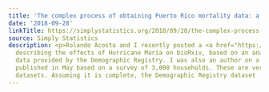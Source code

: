 ```yaml
---
title: 'The complex process of obtaining Puerto Rico mortality data: a timeline'
date: '2018-09-28'
linkTitle: https://simplystatistics.org/2018/09/28/the-complex-process-of-obtaining-puerto-rico-mortality-data-a-timeline/
source: Simply Statistics
description: <p>Rolando Acosta and I recently posted a <a href="https://www.biorxiv.org/content/early/2018/09/18/407874">manuscript</a>
  describing the effects of Hurricane María on bioRxiv, based on an analysis of mortality
  data provided by the Demographic Registry. I was also an author on a <a href="https://www.nejm.org/doi/full/10.1056/NEJMsa1803972">paper</a>
  published in May based on a survey of 3,000 households. These are very different
  datasets. Assuming it is complete, the Demographic Registry dataset
---
```

